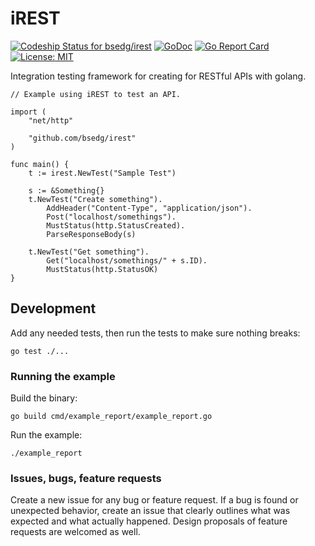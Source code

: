# iREST

[ ![Codeship Status for bsedg/irest](https://codeship.com/projects/2d4b3280-3e78-0134-9c3a-5218b375052b/status?branch=master)](https://codeship.com/projects/167341)
[![GoDoc](https://godoc.org/github.com/bsedg/irest?status.svg)](http://godoc.org/github.com/bsedg/irest)
[![Go Report Card](https://goreportcard.com/badge/github.com/bsedg/irest)](https://goreportcard.com/report/github.com/bsedg/irest)
[![License: MIT](https://img.shields.io/badge/License-MIT-yellow.svg)](https://opensource.org/licenses/MIT)

Integration testing framework for creating for RESTful APIs with golang.


```
// Example using iREST to test an API.

import (
    "net/http"

    "github.com/bsedg/irest"
)

func main() {
    t := irest.NewTest("Sample Test")

    s := &Something{}
    t.NewTest("Create something").
        AddHeader("Content-Type", "application/json").
        Post("localhost/somethings").
        MustStatus(http.StatusCreated).
        ParseResponseBody(s)

    t.NewTest("Get something").
        Get("localhost/somethings/" + s.ID).
        MustStatus(http.StatusOK)
}

```

## Development

Add any needed tests, then run the tests to make sure nothing breaks:

`go test ./...`

### Running the example

Build the binary:

`go build cmd/example_report/example_report.go`

Run the example:

`./example_report`

### Issues, bugs, feature requests

Create a new issue for any bug or feature request. If a bug is found or unexpected behavior, create an issue that clearly outlines what was expected and what actually happened. Design proposals of feature requests are welcomed as well. 
